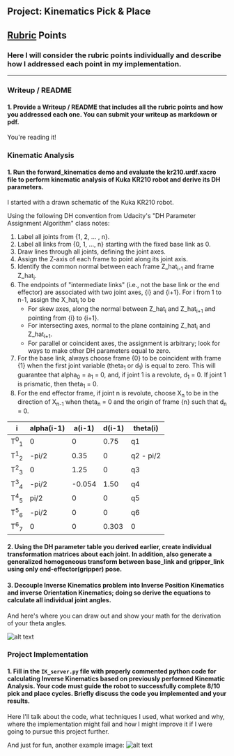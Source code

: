 ## Project: Kinematics Pick & Place

[//]: # (Image References)

[image1]: ./misc_images/misc1.png
[image2]: ./misc_images/misc3.png
[image3]: ./misc_images/misc2.png

## [Rubric](https://review.udacity.com/#!/rubrics/972/view) Points
### Here I will consider the rubric points individually and describe how I addressed each point in my implementation.  

---
### Writeup / README

#### 1. Provide a Writeup / README that includes all the rubric points and how you addressed each one.  You can submit your writeup as markdown or pdf.  

You're reading it!

### Kinematic Analysis
#### 1. Run the forward_kinematics demo and evaluate the kr210.urdf.xacro file to perform kinematic analysis of Kuka KR210 robot and derive its DH parameters.

I started with a drawn schematic of the Kuka KR210 robot.

Using the following DH convention from Udacity's "DH Parameter Assignment Algorithm" class notes:
1. Label all joints from {1, 2, … , n}.
2. Label all links from {0, 1, …, n} starting with the fixed base link as 0.
3. Draw lines through all joints, defining the joint axes.
4. Assign the Z-axis of each frame to point along its joint axis.
5. Identify the common normal between each frame Z_hat<sub>i-1</sub> and frame Z_hat<sub>i</sub>.
6. The endpoints of "intermediate links" (i.e., not the base link or the end effector) are associated with two joint axes, {i} and {i+1}. For i from 1 to n-1, assign the X_hat<sub>i</sub> to be
    * For skew axes, along the normal between Z_hat<sub>i</sub> and Z_hat<sub>i+1</sub> and pointing from {i} to {i+1}.
    * For intersecting axes, normal to the plane containing Z_hat<sub>i</sub> and Z_hat<sub>i+1</sub>.
    * For parallel or coincident axes, the assignment is arbitrary; look for ways to make other DH parameters equal to zero.
7. For the base link, always choose frame {0} to be coincident with frame {1} when the first joint variable (theta<sub>1</sub> or d<sub>1</sub>) is equal to zero. This will guarantee that alpha<sub>0</sub> = a<sub>1</sub> = 0, and, if joint 1 is a revolute, d<sub>1</sub> = 0. If joint 1 is prismatic, then theta<sub>1</sub> = 0.
8. For the end effector frame, if joint n is revolute, choose X<sub>n</sub> to be in the direction of X<sub>n-1</sub> when theta<sub>n</sub> = 0 and the origin of frame {n} such that d<sub>n</sub> = 0.

|             i             | alpha(i-1) | a(i-1) | d(i-1) |  theta(i) |
|-------------------------- |------------|--------|--------|-----------|
| T<sup>0</sup><sub>1</sub> |          0 |      0 |   0.75 |        q1 |
| T<sup>1</sup><sub>2</sub> |      -pi/2 |   0.35 |      0 | q2 - pi/2 |
| T<sup>2</sup><sub>3</sub> |          0 |   1.25 |      0 |        q3 |
| T<sup>3</sup><sub>4</sub> |      -pi/2 | -0.054 |   1.50 |        q4 |
| T<sup>4</sup><sub>5</sub> |       pi/2 |      0 |      0 |        q5 |
| T<sup>5</sup><sub>6</sub> |      -pi/2 |      0 |      0 |        q6 |
| T<sup>6</sup><sub>7</sub> |          0 |      0 |  0.303 |         0 |

#### 2. Using the DH parameter table you derived earlier, create individual transformation matrices about each joint. In addition, also generate a generalized homogeneous transform between base_link and gripper_link using only end-effector(gripper) pose.



#### 3. Decouple Inverse Kinematics problem into Inverse Position Kinematics and inverse Orientation Kinematics; doing so derive the equations to calculate all individual joint angles.

And here's where you can draw out and show your math for the derivation of your theta angles. 

![alt text][image2]

### Project Implementation

#### 1. Fill in the `IK_server.py` file with properly commented python code for calculating Inverse Kinematics based on previously performed Kinematic Analysis. Your code must guide the robot to successfully complete 8/10 pick and place cycles. Briefly discuss the code you implemented and your results. 


Here I'll talk about the code, what techniques I used, what worked and why, where the implementation might fail and how I might improve it if I were going to pursue this project further.  


And just for fun, another example image:
![alt text][image3]


